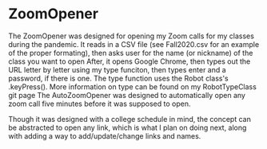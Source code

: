 # ZoomOpener

The ZoomOpener was designed for opening my Zoom calls for my classes during the pandemic. 
It reads in a CSV file (see Fall2020.csv for an example of the proper formating), then asks user for the name (or nickname) of the class you want to open
After, it opens Google Chrome, then types out the URL letter by letter using my type funciton, then types enter and a password, if there is one. 
The type function uses the Robot class's .keyPress(). More information on type can be found on my RobotTypeClass git page
The AutoZoomOpener was designed to automatically open any zoom call five minutes before it was supposed to open.


Though it was designed with a college schedule in mind, the concept can be abstracted to open any link, which is what I plan on doing next, along with adding a way to add/update/change links and names.
